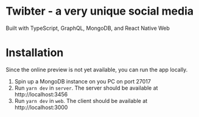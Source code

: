 # Twibter - a very unique social media

Built with TypeScript, GraphQL, MongoDB, and React Native Web

# Installation

Since the online preview is not yet available, you can run the app locally.

1. Spin up a MongoDB instance on you PC on port 27017
2. Run `yarn dev` in `server`. The server should be available at http://localhost:3456
3. Run `yarn dev` in `web`. The client should be available at http://localhost:3000
